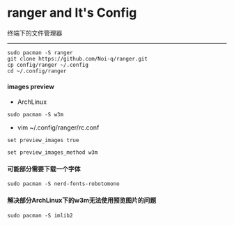 # ranger and It's Config

终端下的文件管理器

----


```
sudo pacman -S ranger
git clone https://github.com/Noi-q/ranger.git
cp config/ranger ~/.config
cd ~/.config/ranger
```



#### images preview

- ArchLinux

`sudo pacman -S w3m`

- vim ~/.config/ranger/rc.conf

`set preview_images true`

`set preview_images_method w3m`

#### 可能部分需要下载一个字体
`sudo pacman -S nerd-fonts-robotomono`

#### 解决部分ArchLinux下的w3m无法使用预览图片的问题
`sudo pacman -S imlib2`
